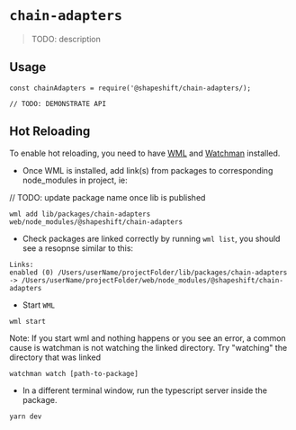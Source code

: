 # `chain-adapters`

> TODO: description

## Usage

```
const chainAdapters = require('@shapeshift/chain-adapters/);

// TODO: DEMONSTRATE API
```

## Hot Reloading

To enable hot reloading, you need to have [WML](https://github.com/wix/wml) and [Watchman](https://facebook.github.io/watchman/docs/install.html) installed.

- Once WML is installed, add link(s) from packages to corresponding node_modules in project, ie:

// TODO: update package name once lib is published

```
wml add lib/packages/chain-adapters web/node_modules/@shapeshift/chain-adapters
```

- Check packages are linked correctly by running `wml list`, you should see a resopnse similar to this:

```
Links:
enabled (0) /Users/userName/projectFolder/lib/packages/chain-adapters -> /Users/userName/projectFolder/web/node_modules/@shapeshift/chain-adapters
```

- Start `WML`

```
wml start
```

Note: If you start wml and nothing happens or you see an error, a common cause is watchman is not watching the linked directory. Try "watching" the directory that was linked

```
watchman watch [path-to-package]
```

- In a different terminal window, run the typescript server inside the package.

```
yarn dev
```
